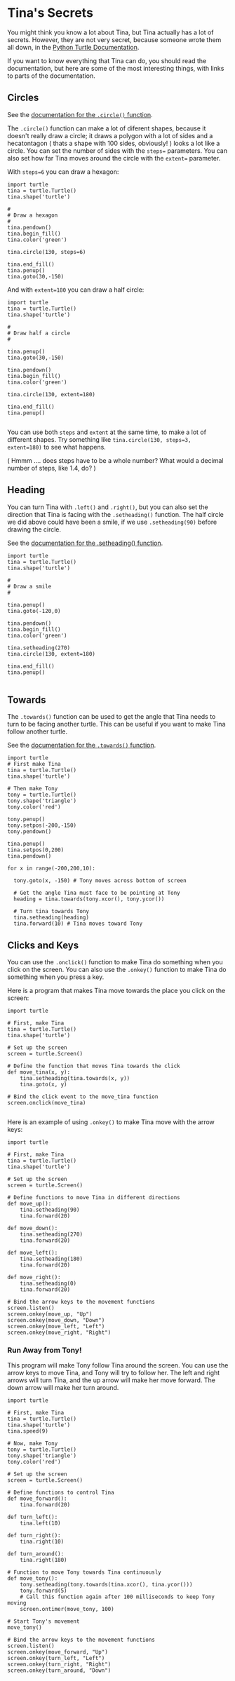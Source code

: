 # Tina's Secrets

You might think you know a lot about Tina, but Tina actually has a lot of
secrets. However, they are not very secret, because someone wrote them all down, in
the [Python Turtle Documentation](https://docs.python.org/3.8/library/turtle.html).

If you want to know everything that Tina can do, you should read the
documentation, but here are some of the most interesting things, with links to
parts of the documentation. 

## Circles

See the <a href="https://docs.python.org/3.8/library/turtle.html#turtle.circle" target="_blank">documentation for the `.circle()` function</a>.

The `.circle()` function can make a lot of diferent shapes, because it doesn't
really draw a circle; it draws a polygon with a lot of sides and a hecatontagon
( thats a shape with 100 sides, obviously! ) looks a lot like a circle.  You can
set the number of sides with the `steps=` parameters. You can also set how far
Tina moves around the circle with the `extent=` parameter.


With `steps=6` you can draw a hexagon:

```python.run
import turtle
tina = turtle.Turtle()
tina.shape('turtle')

#
# Draw a hexagon
#
tina.pendown()
tina.begin_fill()
tina.color('green')

tina.circle(130, steps=6)

tina.end_fill()
tina.penup()
tina.goto(30,-150)

```

And with `extent=180` you can draw a half circle:

```python.run
import turtle
tina = turtle.Turtle()
tina.shape('turtle')

#
# Draw half a circle
#

tina.penup()
tina.goto(30,-150)

tina.pendown()
tina.begin_fill()
tina.color('green')

tina.circle(130, extent=180)

tina.end_fill()
tina.penup()


```

You can use both `steps` and `extent` at the same time, to make a lot of different shapes. Try something
like `tina.circle(130, steps=3, extent=180)` to see what happens.

 ( Hmmm .... does steps have to be a whole number? What would a decimal number of steps, like 1.4,  do? )

## Heading

You can turn Tina with `.left()` and `.right()`, but you can also set the direction that Tina is facing with the `.setheading()` function. The half circle we did above could have been a smile, if we use `.setheading(90)` before drawing the circle.

See the <a href="https://docs.python.org/3.8/library/turtle.html#turtle.setheading" target="_blank">documentation for the .setheading() function</a>.

```python.run
import turtle
tina = turtle.Turtle()
tina.shape('turtle')

#
# Draw a smile
#

tina.penup()
tina.goto(-120,0)

tina.pendown()
tina.begin_fill()
tina.color('green')

tina.setheading(270)
tina.circle(130, extent=180)

tina.end_fill()
tina.penup()


```

## Towards

The `.towards()` function can be used to get the angle that Tina needs to turn to be facing another turtle. This can be useful if you want to make Tina follow another turtle.

See the <a href="https://docs.python.org/3.8/library/turtle.html#turtle.towards" target="_blank">documentation for the `.towards()` function</a>.

```python.run:height=400
import turtle
# First make Tina
tina = turtle.Turtle()
tina.shape('turtle')

# Then make Tony
tony = turtle.Turtle()
tony.shape('triangle')
tony.color('red')

tony.penup()
tony.setpos(-200,-150)
tony.pendown()

tina.penup()
tina.setpos(0,200)
tina.pendown()

for x in range(-200,200,10):
  
  tony.goto(x, -150) # Tony moves across bottom of screen
  
  # Get the angle Tina must face to be pointing at Tony
  heading = tina.towards(tony.xcor(), tony.ycor())

  # Turn tina towards Tony
  tina.setheading(heading)
  tina.forward(10) # Tina moves toward Tony

```

## Clicks and Keys


You can use the `.onclick()` function to make Tina do something when you click on the screen. You can also use the `.onkey()` function to make Tina do something when you press a key.

Here is a program that makes Tina move towards the place you click on the screen:

```python.run
import turtle

# First, make Tina
tina = turtle.Turtle()
tina.shape('turtle')

# Set up the screen
screen = turtle.Screen()

# Define the function that moves Tina towards the click
def move_tina(x, y):
    tina.setheading(tina.towards(x, y))
    tina.goto(x, y)

# Bind the click event to the move_tina function
screen.onclick(move_tina)


```

Here is an example of using `.onkey()` to make Tina move with the arrow keys:


```python.run
import turtle

# First, make Tina
tina = turtle.Turtle()
tina.shape('turtle')

# Set up the screen
screen = turtle.Screen()

# Define functions to move Tina in different directions
def move_up():
    tina.setheading(90)
    tina.forward(20)

def move_down():
    tina.setheading(270)
    tina.forward(20)

def move_left():
    tina.setheading(180)
    tina.forward(20)

def move_right():
    tina.setheading(0)
    tina.forward(20)

# Bind the arrow keys to the movement functions
screen.listen()
screen.onkey(move_up, "Up")
screen.onkey(move_down, "Down")
screen.onkey(move_left, "Left")
screen.onkey(move_right, "Right")

```

### Run Away from Tony!

This program will make Tony follow Tina around the screen. You can use the arrow
keys to move Tina, and Tony will try to follow her. The left and right
arrows will turn Tina, and the up arrow will make her move forward. The down
arrow will make her turn around.

```python.run
import turtle

# First, make Tina
tina = turtle.Turtle()
tina.shape('turtle')
tina.speed(9)

# Now, make Tony
tony = turtle.Turtle()
tony.shape('triangle')
tony.color('red')

# Set up the screen
screen = turtle.Screen()

# Define functions to control Tina
def move_forward():
    tina.forward(20)

def turn_left():
    tina.left(10)

def turn_right():
    tina.right(10)

def turn_around():
    tina.right(180)

# Function to move Tony towards Tina continuously
def move_tony():
    tony.setheading(tony.towards(tina.xcor(), tina.ycor()))
    tony.forward(5)
    # Call this function again after 100 milliseconds to keep Tony moving
    screen.ontimer(move_tony, 100)

# Start Tony's movement
move_tony()

# Bind the arrow keys to the movement functions
screen.listen()
screen.onkey(move_forward, "Up")
screen.onkey(turn_left, "Left")
screen.onkey(turn_right, "Right")
screen.onkey(turn_around, "Down")


```